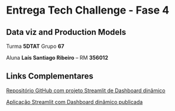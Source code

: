 # Entrega Tech Challenge - Fase 4 
## Data viz and Production Models

Turma **5DTAT**
Grupo **67**

Aluna **Laís Santiago Ribeiro** – RM **356012**

## Links Complementares
[Repositório GitHub com projeto Streamlit de Dashboard dinâmico](https://github.com/lais-santiago/FIAP_TechChallenge4_Streamlit)

[Aplicação Streamlit com Dashboard dinâmico publicada](https://tech-challenge4-5dtat-grupo67.streamlit.app/)
